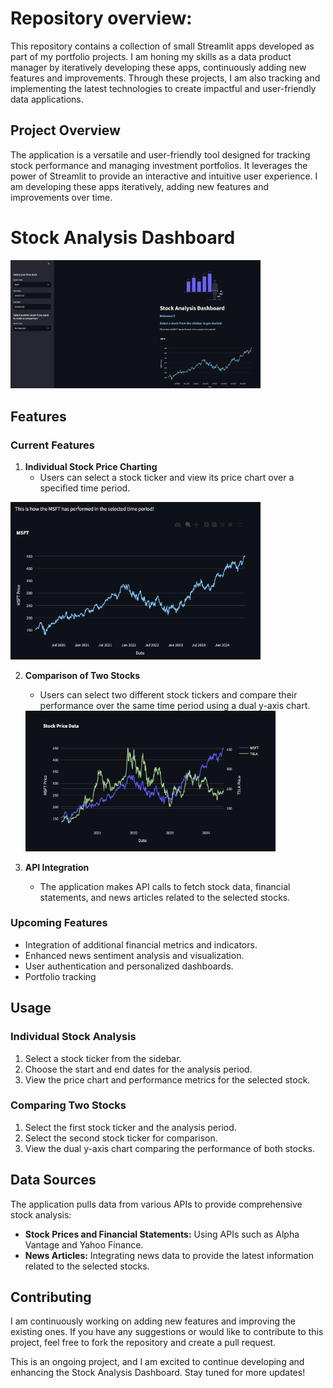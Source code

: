 # Repository overview:
This repository contains a collection of small Streamlit apps developed as part of my portfolio projects. 
I am honing my skills as a data product manager by iteratively developing these apps, continuously adding new features and improvements. 
Through these projects, I am also tracking and implementing the latest technologies to create impactful and user-friendly data applications.

## Project Overview

The application is a versatile and user-friendly tool designed for tracking stock performance and managing investment portfolios. 
It leverages the power of Streamlit to provide an interactive and intuitive user experience.
I am developing these apps iteratively, adding new features and improvements over time.



# Stock Analysis Dashboard
<img src="logos/stock_dashboard_1.png" alt="Stock Dashboard" width="400"/>


## Features

### Current Features

1. **Individual Stock Price Charting**
   - Users can select a stock ticker and view its price chart over a specified time period.

  <img src="logos/single_stock.png" alt="Single Stock" width="400"/>



2. **Comparison of Two Stocks**
   - Users can select two different stock tickers and compare their performance over the same time period using a dual y-axis chart.

   <img src="logos/Stock-Comparisons.png" alt="Single Stock" width="400"/>


3. **API Integration**
   - The application makes API calls to fetch stock data, financial statements, and news articles related to the selected stocks.

### Upcoming Features

- Integration of additional financial metrics and indicators.
- Enhanced news sentiment analysis and visualization.
- User authentication and personalized dashboards.
- Portfolio tracking
## Usage

### Individual Stock Analysis

1. Select a stock ticker from the sidebar.
2. Choose the start and end dates for the analysis period.
3. View the price chart and performance metrics for the selected stock.

### Comparing Two Stocks

1. Select the first stock ticker and the analysis period.
2. Select the second stock ticker for comparison.
3. View the dual y-axis chart comparing the performance of both stocks.

## Data Sources

The application pulls data from various APIs to provide comprehensive stock analysis:

- **Stock Prices and Financial Statements:** Using APIs such as Alpha Vantage and Yahoo Finance.
- **News Articles:** Integrating news data to provide the latest information related to the selected stocks.

## Contributing

I am continuously working on adding new features and improving the existing ones. If you have any suggestions or would like to contribute to this project, feel free to fork the repository and create a pull request.


This is an ongoing project, and I am excited to continue developing and enhancing the Stock Analysis Dashboard. Stay tuned for more updates!

